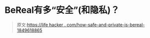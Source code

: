 # BeReal有多“安全”(和隐私)？

> 原文:[https://life hacker . com/how-safe-and-private-is-bereal-1849618865](https://lifehacker.com/how-safe-and-private-is-bereal-1849618865)